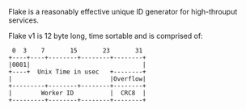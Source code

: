 Flake is a reasonably effective unique ID generator for high-throuput services.

Flake v1 is 12 byte long, time sortable and is comprised of:
```
 0  3    7       15       23       31
+----+----+--------+--------+--------+
|0001|                               |
+----+  Unix Time in usec   +--------+
|                           |Overflow|
+---------+--------+--------+--------+
|        Worker ID          |  CRC8  |
+---------+--------+--------+--------+
```
